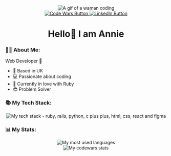 <div id="header" align="center">
  <img src="https://media2.giphy.com/media/v1.Y2lkPTc5MGI3NjExN3oxb3N3MWYzZXN6MGVvNXJoa2kwZHI1YnMwazRqejVmMm4wOWNwZyZlcD12MV9pbnRlcm5hbF9naWZfYnlfaWQmY3Q9Zw/RbDKaczqWovIugyJmW/giphy.gif" alt="A gif of a waman coding">
  <div id="buttons">
    <a href="https://www.codewars.com/users/Annie11-maker">
      <img src="https://img.shields.io/badge/CodeWars-red?logo=codewars&logoColor=white&style=for-the-badge" alt="Code Wars Button">
    </a>
    <a href="https://www.linkedin.com/in/annie-shouket/">
      <img src="https://img.shields.io/badge/LinkedIn-blue?logo=linkedin&logoColor=white&style=for-the-badge" alt="LinkedIn Button">
    </a>
  </div>
  <h1>Hello👋 I am Annie</h1>
</div>

### 👩‍💻 About Me:
Web Developer 💪
- 🏡 Based in UK
- 💻 Passionate about coding
- 🔶 Currently in love with Ruby
- 😎 Problem Solver 

### 📚 My Tech Stack:
<div id="stack" align="center">
  <img src="https://skillicons.dev/icons?i=ruby,rails,python,html,css,figma" alt="My tech stack - ruby, rails, python, c plus plus, html, css, react and figma">
</div>

### 📊 My Stats:
<div id="mystack" align="center">
  <img src="https://github-readme-stats.vercel.app/api/top-langs/?username=Annie11-maker&layout=compact&theme=shades-of-purple" alt="My most used languages">
  <br>
  <img src="https://github.r2v.ch/codewars?user=Annie11-maker&theme=gradient_purple_dark_by_level" alt="My codewars stats">
</div>

